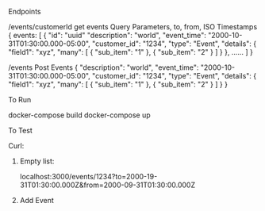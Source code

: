 Endpoints

/events/customerId
get events
Query Parameters, to, from, ISO Timestamps
    {
        events: [
            {
                "id": "uuid"
                "description": "world",
                "event_time": "2000-10-31T01:30:00.000-05:00",
                "customer_id": "1234",
                "type": "Event",
                "details": {
                    "field1": "xyz",
                    "many": [
                        {
                            "sub_item": "1"
                        },
                        {
                            "sub_item": "2"
                        }
                    ]
                }
            },
            ......
        ]
    }

/events
Post Events
    {
        "description": "world",
        "event_time": "2000-10-31T01:30:00.000-05:00",
        "customer_id": "1234",
        "type": "Event",
        "details": {
            "field1": "xyz",
            "many": [
                {
                    "sub_item": "1"
                },
                {
                    "sub_item": "2"
                }
            ]
        }
    }

To Run

docker-compose build
docker-compose up

To Test

Curl:

1. Empty list:

   localhost:3000/events/1234?to=2000-19-31T01:30:00.000Z&from=2000-09-31T01:30:00.000Z

2. Add Event
